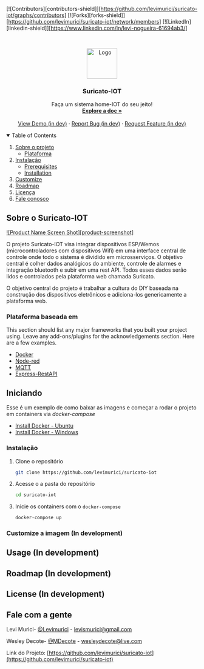 <!--
*** Thanks for checking out the Best-README-Template. If you have a suggestion
*** that would make this better, please fork the repo and create a pull request
*** or simply open an issue with the tag "enhancement".
*** Thanks again! Now go create something AMAZING! :D
-->



<!-- PROJECT SHIELDS -->
<!--
*** I'm using markdown "reference style" links for readability.
*** Reference links are enclosed in brackets [ ] instead of parentheses ( ).
*** See the bottom of this document for the declaration of the reference variables
*** for contributors-url, forks-url, etc. This is an optional, concise syntax you may use.
*** https://www.markdownguide.org/basic-syntax/#reference-style-links
-->
[![Contributors][contributors-shield]][https://github.com/levimurici/suricato-iot/graphs/contributors]
[![Forks][forks-shield]][https://github.com/levimurici/suricato-iot/network/members]
[![LinkedIn][linkedin-shield]][https://www.linkedin.com/in/levi-nogueira-61694ab3/]



<!-- PROJECT LOGO -->
<br />
<p align="center">
  <a href="https://github.com/levimurici/suricato-iot">
    <img src="SuricatoLogoWhite.png" alt="Logo" width="80" height="80">
  </a>

  <h3 align="center">Suricato-IOT</h3>

  <p align="center">
    Faça um sistema home-IOT do seu jeito!
    <br />
    <a href="https://github.com/levimurici/suricato-iot"><strong>Explore a doc »</strong></a>
    <br />
    <br />
    <a href="https://www.khmersubtitles.com/">View Demo (in dev)</a>
    ·
    <a href="https://github.com/levimurici/suricato-iot/issues">Report Bug (in dev)</a>
    ·
    <a href="https://github.com/levimurici/suricato-iot/issues">Request Feature (in dev)</a>
  </p>
</p>



<!-- TABLE OF CONTENTS -->
<details open="open">
  <summary>Table of Contents</summary>
  <ol>
    <li>
      <a href="#sobre-o-suricato-iot">Sobre o projeto</a>
      <ul>
        <li><a href="#plataforma-baseada-em">Plataforma</a></li>
      </ul>
    </li>
    <li>
      <a href="#iniciando">Instalação</a>
      <ul>
        <li><a href="#prerequisites">Prerequisites</a></li>
        <li><a href="#installation">Installation</a></li>
      </ul>
    </li>
    <li><a href="#customize">Customize</a></li>
    <li><a href="#roadmap">Roadmap</a></li>
    <li><a href="#license">Licença</a></li>
    <li><a href="#fale-com-a-gente">Fale conosco</a></li>
  </ol>
</details>



<!-- ABOUT THE PROJECT -->
## Sobre o Suricato-IOT

[![Product Name Screen Shot][product-screenshot]](https://raw.githubusercontent.com/levimurici/suricato-docker/main/project-structure.drawio.png)

O projeto Suricato-IOT visa integrar dispositivos ESP/Wemos (microcontroladores com dispositivos Wifi) em uma interface central de controle onde todo o sistema é dividido em microsserviços. O objetivo central é colher dados analógicos do ambiente, controle de alarmes e integração bluetooth e subir em uma rest API. Todos esses dados serão lidos e controlados pela plataforma web chamada Suricato.

O objetivo central do projeto é trabalhar a cultura do DIY baseada na construção dos dispositivos eletrônicos e adiciona-los genericamente a plataforma web. 

### Plataforma baseada em

This section should list any major frameworks that you built your project using. Leave any add-ons/plugins for the acknowledgements section. Here are a few examples.
* [Docker](https://www.docker.com/)
* [Node-red](https://nodered.org/)
* [MQTT](https://mqtt.org/)
* [Express-RestAPI](https://expressjs.com/pt-br/api.html)


<!-- GETTING STARTED -->
## Iniciando

Esse é um exemplo de como baixar as imagens e começar a rodar o projeto em containers via *docker-compose*

* [Install Docker - Ubuntu](https://docs.docker.com/engine/install/ubuntu/)
* [Install Docker - Windows](https://docs.docker.com/desktop/windows/install/)

### Instalação

1. Clone o repositório
   ```sh
   git clone https://github.com/levimurici/suricato-iot
   ```
2. Acesse o a pasta do repositório
   ```sh
   cd suricato-iot
   ```
3. Inicie os containers com o `docker-compose`
   ```sh
   docker-compose up
   ```

### Customize a imagem (In development)


<!-- USAGE EXAMPLES -->
## Usage (In development)

<!-- Use this space to show useful examples of how a project can be used. Additional screenshots, code examples and demos work well in this space. You may also
Link to more resources.
_For more examples, please refer to the [Documentation](https://example.com)_  -->


<!-- ROADMAP -->
## Roadmap (In development)
<!-- See the [open issues](https://github.com/othneildrew/Best-README-Template/issues) for a list of proposed features (and known issues). -->


<!-- LICENSE -->
## License (In development)
<!-- Distributed under the MIT License. See `LICENSE` for more information. -->

<!-- CONTACT -->
## Fale com a gente

Levi Murici- [@Levimurici](https://twitter.com/levimurici) - levismurici@gmail.com

Wesley Decote- [@MDecote](https://twitter.com/MDecote) - wesleydecote@live.com

Link do Projeto: [https://github.com/levimurici/suricato-iot](https://github.com/levimurici/suricato-iot)

